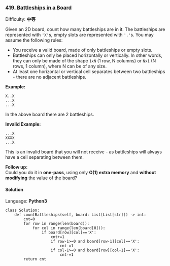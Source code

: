 ### [419\. Battleships in a Board](https://leetcode-cn.com/problems/battleships-in-a-board/)

Difficulty: **中等**

Given an 2D board, count how many battleships are in it. The battleships are represented with `'X'`s, empty slots are represented with `'.'`s. You may assume the following rules:

*   You receive a valid board, made of only battleships or empty slots.
*   Battleships can only be placed horizontally or vertically. In other words, they can only be made of the shape `1xN` (1 row, N columns) or `Nx1` (N rows, 1 column), where N can be of any size.
*   At least one horizontal or vertical cell separates between two battleships - there are no adjacent battleships.

**Example:**  

```
X..X
...X
...X
```

In the above board there are 2 battleships.

**Invalid Example:**  

```
...X
XXXX
...X
```

This is an invalid board that you will not receive - as battleships will always have a cell separating between them.

**Follow up:**  
Could you do it in **one-pass**, using only **O(1) extra memory** and **without modifying** the value of the board?


#### Solution

Language: **Python3**

```python3
class Solution:
    def countBattleships(self, board: List[List[str]]) -> int:
        cnt=0
        for row in range(len(board)):
            for col in range(len(board[0])):
                if board[row][col]=='X':
                    cnt+=1
                    if row-1>=0 and board[row-1][col]=='X':
                        cnt-=1
                    if col-1>=0 and board[row][col-1]=='X':
                        cnt-=1
        return cnt
```
